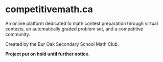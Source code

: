# competitivemath.ca

An online platform dedicated to math contest preparation through virtual contests, an automatically graded problem set, and a competitive community.

Created by the Bur Oak Secondary School Math Club.

**Project put on hold until further notice.**
